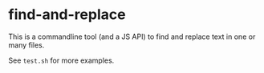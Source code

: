 find-and-replace
================

This is a commandline tool (and a JS API) to find and replace text in one or many files.

See `test.sh` for more examples.
